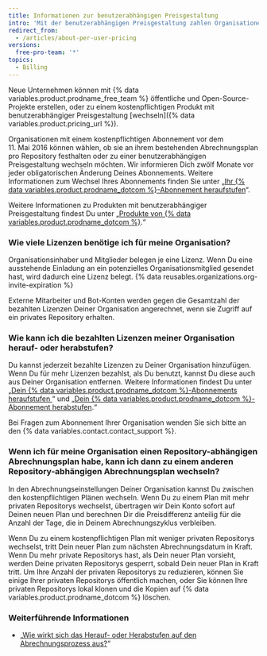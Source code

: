 ```yaml
---
title: Informationen zur benutzerabhängigen Preisgestaltung
intro: 'Mit der benutzerabhängigen Preisgestaltung zahlen Organisationen nach Teamgröße, um auf erweiterte Tools zur Zusammenarbeit und Verwaltung für Teams sowie optional auf Kontrollfunktionen für Sicherheit, Compliance und Bereitstellung zuzugreifen.'
redirect_from:
  - /articles/about-per-user-pricing
versions:
  free-pro-team: '*'
topics:
  - Billing
---
```


Neue Unternehmen können mit {% data variables.product.prodname_free_team %} öffentliche und Open-Source-Projekte erstellen, oder zu einem kostenpflichtigen Produkt mit benutzerabhängiger Preisgestaltung [wechseln]({% data variables.product.pricing_url %}).

Organisationen mit einem kostenpflichtigen Abonnement vor dem 11. Mai 2016 können wählen, ob sie an ihrem bestehenden Abrechnungsplan pro Repository festhalten oder zu einer benutzerabhängigen Preisgestaltung wechseln möchten. Wir informieren Dich zwölf Monate vor jeder obligatorischen Änderung Deines Abonnements. Weitere Informationen zum Wechsel Ihres Abonnements finden Sie unter „[Ihr {% data variables.product.prodname_dotcom %}-Abonnement heraufstufen](/articles/upgrading-your-github-subscription)“.

Weitere Informationen zu Produkten mit benutzerabhängiger Preisgestaltung findest Du unter „[Produkte von {% data variables.product.prodname_dotcom %}](/articles/githubs-products).“

### Wie viele Lizenzen benötige ich für meine Organisation?

Organisationsinhaber und Mitglieder belegen je eine Lizenz. Wenn Du eine ausstehende Einladung an ein potenzielles Organisationsmitglied gesendet hast, wird dadurch eine Lizenz belegt. {% data reusables.organizations.org-invite-expiration %}

Externe Mitarbeiter und Bot-Konten werden gegen die Gesamtzahl der bezahlten Lizenzen Deiner Organisation angerechnet, wenn sie Zugriff auf ein privates Repository erhalten.

### Wie kann ich die bezahlten Lizenzen meiner Organisation herauf- oder herabstufen?

Du kannst jederzeit bezahlte Lizenzen zu Deiner Organisation hinzufügen. Wenn Du für mehr Lizenzen bezahlst, als Du benutzt, kannst Du diese auch aus Deiner Organisation entfernen. Weitere Informationen findest Du unter „[Dein {% data variables.product.prodname_dotcom %}-Abonnements heraufstufen ](/articles/upgrading-your-github-subscription)“ und „[Dein {% data variables.product.prodname_dotcom %}-Abonnement herabstufen](/articles/downgrading-your-github-subscription).“

Bei Fragen zum Abonnement Ihrer Organisation wenden Sie sich bitte an den {% data variables.contact.contact_support %}.

### Wenn ich für meine Organisation einen Repository-abhängigen Abrechnungsplan habe, kann ich dann zu einem anderen Repository-abhängigen Abrechnungsplan wechseln?

In den Abrechnungseinstellungen Deiner Organisation kannst Du zwischen den kostenpflichtigen Plänen wechseln. Wenn Du zu einem Plan mit mehr privaten Repositorys wechselst, übertragen wir Dein Konto sofort auf Deinen neuen Plan und berechnen Dir die Preisdifferenz anteilig für die Anzahl der Tage, die in Deinem Abrechnungszyklus verbleiben.

Wenn Du zu einem kostenpflichtigen Plan mit weniger privaten Repositorys wechselst, tritt Dein neuer Plan zum nächsten Abrechnungsdatum in Kraft. Wenn Du mehr private Repositorys hast, als Dein neuer Plan vorsieht, werden Deine privaten Repositorys gesperrt, sobald Dein neuer Plan in Kraft tritt. Um Ihre Anzahl der privaten Repositorys zu reduzieren, können Sie einige Ihrer privaten Repositorys öffentlich machen, oder Sie können Ihre privaten Repositorys lokal klonen und die Kopien auf {% data variables.product.prodname_dotcom %} löschen.

### Weiterführende Informationen

- „[Wie wirkt sich das Herauf- oder Herabstufen auf den Abrechnungsprozess aus?](/articles/how-does-upgrading-or-downgrading-affect-the-billing-process)“
